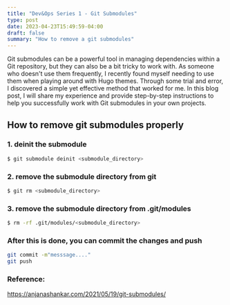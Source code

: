 ```yaml
---
title: "Dev&Ops Series 1 - Git Submodules"
type: post
date: 2023-04-23T15:49:59-04:00
draft: false
summary: "How to remove a git submodules"
---
```


Git submodules can be a powerful tool in managing dependencies within a Git repository, but they can also be a bit tricky to work with. As someone who doesn't use them frequently, I recently found myself needing to use them when playing around with Hugo themes. Through some trial and error, I discovered a simple yet effective method that worked for me. In this blog post, I will share my experience and provide step-by-step instructions to help you successfully work with Git submodules in your own projects.


## How to remove git submodules properly

### 1. deinit the submodule

```bash
$ git submodule deinit <submodule_directory>
```

### 2. remove the submodule directory from git

```bash
$ git rm <submodule_directory>
```

### 3. remove the submodule directory from .git/modules

```bash
$ rm -rf .git/modules/<submodule_directory>
```

### After this is done, you can commit the changes and push

```bash
git commit -m"messsage...."
git push
```

### Reference:
https://anjanashankar.com/2021/05/19/git-submodules/
